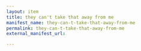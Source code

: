 ```yaml
---
layout: item
title: they can't take that away from me
manifest_name: they-can-t-take-that-away-from-me
permalink: they-can-t-take-that-away-from-me
external_manifest_url: 

---
```

<!-- Add an essay or interpretive material below this line,
using HTML or markdown.  Do not modify this file above this line -->
